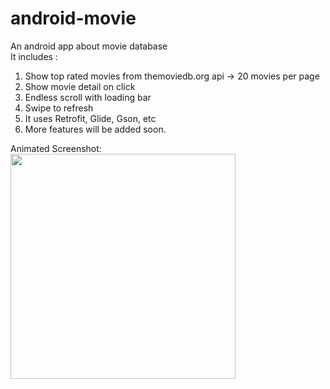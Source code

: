 # android-movie
An android app about movie database
<br>
It includes : 
<br>
1. Show top rated movies from themoviedb.org api -> 20 movies per page
2. Show movie detail on click
2. Endless scroll with loading bar
3. Swipe to refresh
4. It uses Retrofit, Glide, Gson, etc
5. More features will be added soon.

Animated Screenshot:
<br>
<img src="https://github.com/Kahfi123/android-movie/blob/master/screenshot/android-movie.gif" width="360">


